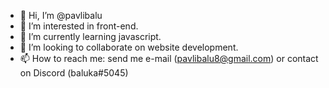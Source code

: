 - 👋 Hi, I’m @pavlibalu
- 👀 I’m interested in front-end.
- 🌱 I’m currently learning javascript.
- 💞️ I’m looking to collaborate on website development.
- 📫 How to reach me: send me e-mail (pavlibalu8@gmail.com) or contact on Discord (baluka#5045)

<!---
pavlibalu/pavlibalu is a ✨ special ✨ repository because its `README.md` (this file) appears on your GitHub profile.
You can click the Preview link to take a look at your changes.
--->
